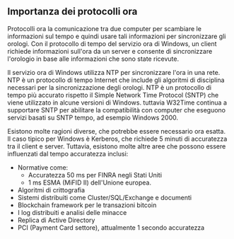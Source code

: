 ## <a name="importance-of-time-protocols"></a>Importanza dei protocolli ora
Protocolli ora la comunicazione tra due computer per scambiare le informazioni sul tempo e quindi usare tali informazioni per sincronizzare gli orologi. Con il protocollo di tempo del servizio ora di Windows, un client richiede informazioni sull'ora da un server e consente di sincronizzare l'orologio in base alle informazioni che sono state ricevute.
  
Il servizio ora di Windows utilizza NTP per sincronizzare l'ora in una rete. NTP è un protocollo di tempo Internet che include gli algoritmi di disciplina necessari per la sincronizzazione degli orologi. NTP è un protocollo di tempo più accurato rispetto il Simple Network Time Protocol (SNTP) che viene utilizzato in alcune versioni di Windows. tuttavia W32Time continua a supportare SNTP per abilitare la compatibilità con computer che eseguono servizi basati su SNTP tempo, ad esempio Windows 2000.

Esistono molte ragioni diverse, che potrebbe essere necessario ora esatta.  Il caso tipico per Windows è Kerberos, che richiede 5 minuti di accuratezza tra il client e server.  Tuttavia, esistono molte altre aree che possono essere influenzati dal tempo accuratezza inclusi:


- Normative come:
    - Accuratezza 50 ms per FINRA negli Stati Uniti
    - 1 ms ESMA (MiFID II) dell'Unione europea.
- Algoritmi di crittografia
- Sistemi distribuiti come Cluster/SQL/Exchange e documenti
- Blockchain framework per le transazioni bitcoin
- I log distribuiti e analisi delle minacce 
- Replica di Active Directory
- PCI (Payment Card settore), attualmente 1 secondo accuratezza